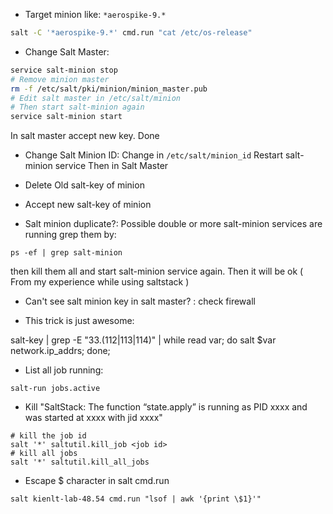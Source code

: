 - Target minion like:  ` *aerospike-9.* `

```bash
salt -C '*aerospike-9.*' cmd.run "cat /etc/os-release"
```

- Change Salt Master:
```bash
service salt-minion stop
# Remove minion master
rm -f /etc/salt/pki/minion/minion_master.pub 
# Edit salt master in /etc/salt/minion
# Then start salt-minion again
service salt-minion start
```

In salt master accept new key. Done

- Change Salt Minion ID:
Change in `/etc/salt/minion_id`
Restart salt-minion service
Then in Salt Master
- Delete Old salt-key of minion
- Accept new salt-key of minion


- Salt minion duplicate?: Possible double or more salt-minion services are running
grep them by:
```
ps -ef | grep salt-minion
```

then kill them all and start salt-minion service again. Then it will be ok ( From my experience while using saltstack )

- Can't see salt minion key in salt master?  : check firewall


- This trick is just awesome:

salt-key | grep -E "33\.(112|113|114)" | while read var; do salt $var network.ip_addrs; done;

- List all job running:
```
salt-run jobs.active
```

- Kill "SaltStack: The function “state.apply” is running as PID xxxx and was started at xxxx with jid xxxx"
```
# kill the job id
salt '*' saltutil.kill_job <job id>
# kill all jobs
salt '*' saltutil.kill_all_jobs
 ```
 
 - Escape $ character in salt cmd.run
 ```
 salt kienlt-lab-48.54 cmd.run "lsof | awk '{print \$1}'"
 ```
 

